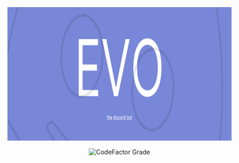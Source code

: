 <p align="center">
    <img src="https://raw.githubusercontent.com/chark1es/Evo/main/banner.png" height="300">
</p>

<div align="center">

<img alt="CodeFactor Grade" src="https://img.shields.io/codefactor/grade/github/chark1es/chark1es.org?style=for-the-badge">

</div>
